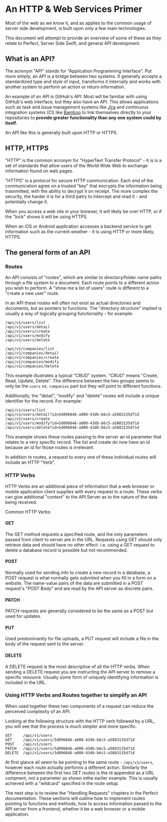 # An HTTP & Web Services Primer

Most of the web as we know it, and as applies to the common usage of server side development, is built upon only a few main technologies.

This document will attempt to provide an overview of some of these as they relate to Perfect, Server Side Swift, and general API development.

## What is an API?

The acronym "API" stands for "Application Programming Interface". Put more simply, an API is a bridge between two systems. It generally accepts a standardized type and style of input, transforms it internally and works with another system to perform an action or return information.

An example of an API is GitHub's API: Most will be familiar with using GitHub's web interface, but they also have an API. This allows applications such as task and issue management systems like [Jira](https://www.atlassian.com/software/jira) and continuous integration systems (CI) like [Bamboo](https://www.atlassian.com/software/bamboo) to link themselves directly to your repositories to **provide greater functionality than any one system could by itself.**

An API like this is generally built upon HTTP or HTTPS.

## HTTP, HTTPS

"HTTP" is the common acronym for "HyperText Transfer Protocol" - it is is a set of standards that allow users of the World Wide Web to exchange information found on web pages.

"HTTPS" is a protocol for secure HTTP communication. Each end of the communication agree on a trusted "key" that encrypts the information being trasnmitted, with the ability to decrypt it on receipt. The more complex the security, the harder it is for a third patry to intercept and read it - and potentially change it.

When you access a web site in your browser, it will likely be over HTTP, or if the "lock" shows it will be using HTTPS.

When an iOS or Android application accesses a backend service to get information such as the current weather - it is using HTTP or more likely, HTTPS.

## The general form of an API

### Routes

An API consists of "routes", which are similar to directory/folder name paths through a file system to a document. Each route points to a different action you wish to perform. A "show me a list of users" route is different to a "create a new user" route.

In an API these routes will often not exist as actual directories and documents, but as pointers to functions. The "directory structure" implied is usually a way of logically grouping functionality - for example:

```
/api/v1/users/list
/api/v1/users/detail
/api/v1/users/create
/api/v1/users/modify
/api/v1/users/delete

/api/v1/companies/list
/api/v1/companies/detail
/api/v1/companies/create
/api/v1/companies/modify
/api/v1/companies/delete
```

This example illustrates a typical "CRUD" system. "CRUD" means "Create, Read, Update, Delete". The difference between the two groups seems to only be the `users` vs. `companies` part but they will point to different functions.

Additionally, the "detail", "modify" and "delete" routes will include a unique identifier for the record. For example:

```
/api/v1/users/list
/api/v1/users/detail?id=5d096846-a000-43db-b6c5-a5883135d71d
/api/v1/users/create
/api/v1/users/modify?id=5d096846-a000-43db-b6c5-a5883135d71d
/api/v1/users/delete?id=5d096846-a000-43db-b6c5-a5883135d71d
```

This example shows these routes passing to the server an id parameter that relates to a very specific record. The list and create do now have an id because an id for those routes is irrelevant.

In addition to routes, a request to every one of these individual routes will include an HTTP "Verb".

### HTTP Verbs

HTTP Verbs are an additional piece of information that a web browser or mobile application client supplies with every request to a route. These verbs can give additional "context" to the API Server as to the nature of the data being received.

Common HTTP Verbs:

#### GET 
The GET method requests a specified route, and the only parameters passed from client to server are in the URL. Requests using GET should only retrieve data and should have no other effect. i.e. using a GET request to delete a database record is possible but not recommended.

#### POST 
Normally used for sending info to create a new record in a database, a POST request is what normally gets submited when you fill in a form on a website. The name-value pairs of the data are submitted in a POST request's "POST Body" and are read by the API server as discrete pairs.

#### PATCH
PATCH requests are generally considered to be the same as a POST but used for updates.

#### PUT 
Used predominantly for file uploads, a PUT request will include a file in the body of the request sent to the server.

#### DELETE 
A DELETE request is the most descriptive of all the HTTP verbs. When sending a DELETE request you are instructing the API server to remove a specific resource. Usually some form of uniquely identifying information is included in the URL.


### Using HTTP Verbs and Routes together to simplify an API

When used together these two components of a request can reduce the perceived complexity of an API.

Looking at the following structure with the HTTP verb followed by a URL, you will see that the process is much simpler and more specific.


```
GET     /api/v1/users
GET     /api/v1/users/5d096846-a000-43db-b6c5-a5883135d71d
POST    /api/v1/users
PATCH   /api/v1/users/5d096846-a000-43db-b6c5-a5883135d71d
DELETE  /api/v1/users/5d096846-a000-43db-b6c5-a5883135d71d
```

At first glance all seem to be pointing to the same route - `/api/v1/users`, however each route actually performs a different action. Similarly the difference between the first two GET routes is the id appended as a URL compnent, not a parameter as shown inthe earlier example. This is usually achieved with a "wildcard" specified in the route setup.

The next step is to review the "Handling Requests" chapters in the Perfect documentation. These sections will outline how to implement routes pointing to functions and methods, how to access information passed to the API server from a frontend, whether it be a web browser or a mobile application.